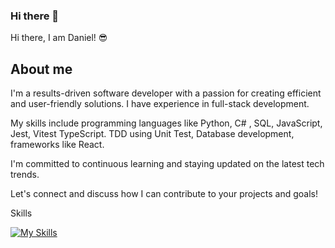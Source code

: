 ### Hi there 👋

Hi there, I am Daniel! 😎

## About me

I'm a results-driven software developer with a passion for creating efficient and user-friendly solutions. I have experience in full-stack development. 

My skills include programming languages like Python, C# , SQL, JavaScript, Jest, Vitest TypeScript. TDD using Unit Test, Database development, frameworks like React. 

I'm committed to continuous learning and staying updated on the latest tech trends. 

Let's connect and discuss how I can contribute to your projects and goals!

Skills

[![My Skills](https://skillicons.dev/icons?i=js,html,css,azure,babel,bash,bootstrap,bun,c,cs,cmake,dotnet,flask,git,github,go,graphql,ai,jest,linux,materialui,mongodb,mysql,nextjs,nodejs,postgres,py,react,sass,sqlite,tailwind,ts,vite,vitest,webpack)](https://skillicons.dev)

